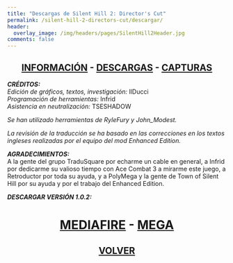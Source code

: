 ```yaml
---
title: "Descargas de Silent Hill 2: Director's Cut"
permalink: /silent-hill-2-directors-cut/descargar/
header:
  overlay_image: /img/headers/pages/SilentHill2Header.jpg
comments: false
---
```

<h2 style="text-align: center;"><strong><a href="/silent-hill-2-directors-cut/informacion/">INFORMACIÓN</a> - <a href="/silent-hill-2-directors-cut/descargar/">DESCARGAS</a> - <a href="/silent-hill-2-directors-cut/capturas/">CAPTURAS</a></strong></h2>

_**CRÉDITOS:**_  
_Edición de gráficos, textos, investigación:_ IlDucci  
_Programación de herramientas:_ Infrid  
_Asistencia en neutralización:_ TSESHADOW  

_Se han utilizado herramientas de RyleFury y John_Modest._

_La revisión de la traducción se ha basado en las correcciones en los textos 
ingleses realizadas por el equipo del mod Enhanced Edition._

_**AGRADECIMIENTOS:**_  
A la gente del grupo TraduSquare por echarme un cable en general, a Infrid 
por dedicarme su valioso tiempo con Ace Combat 3 a mirarme este juego, a 
Retroductor por toda su ayuda, y a PolyMega y la gente de Town of Silent 
Hill por su ayuda y por el trabajo del Enhanced Edition.

_**DESCARGAR VERSIÓN 1.0.2:**_

<h1 style="text-align: center;"><strong><a href="https://www.mediafire.com/file/tn7ovhjaa9tw0x6/SH2DC-REVISION-TTV-V1.0.2.7z/file">MEDIAFIRE</a> - <a href="https://mega.nz/file/IYsQgYaD#114pmeNhIbD0F5r4OvxRiTk7aYHhGiKtE7rfJ2QUXOI">MEGA</a></strong></h1>

<h2 style="text-align: center;"><a href="/silent-hill-2-directors-cut/"><strong>VOLVER</strong></a></h2>


